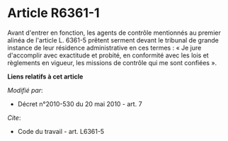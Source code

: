 # Article R6361-1

Avant d'entrer en fonction, les agents de contrôle mentionnés au premier alinéa de l'article L. 6361-5 prêtent serment devant
le tribunal de grande instance de leur résidence administrative en ces termes : « Je jure d'accomplir avec exactitude et
probité, en conformité avec les lois et règlements en vigueur, les missions de contrôle qui me sont confiées ».

**Liens relatifs à cet article**

_Modifié par_:

  - Décret n°2010-530 du 20 mai 2010 - art. 7

_Cite_:

  - Code du travail - art. L6361-5
